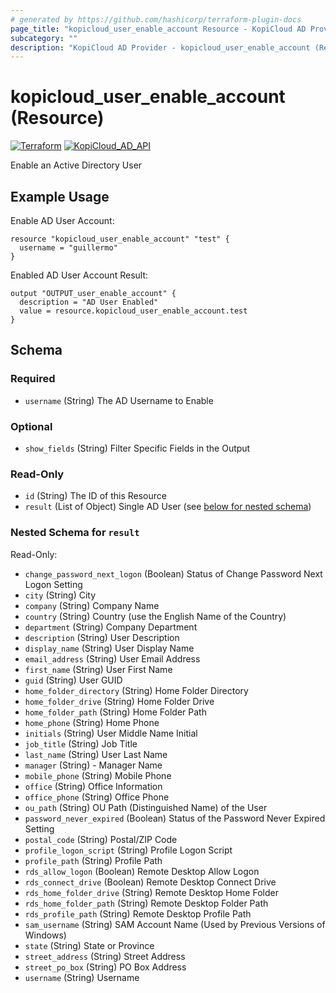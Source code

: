 ```yaml
---
# generated by https://github.com/hashicorp/terraform-plugin-docs
page_title: "kopicloud_user_enable_account Resource - KopiCloud AD Provider"
subcategory: ""
description: "KopiCloud AD Provider - kopicloud_user_enable_account (Resource)"
---
```


# kopicloud_user_enable_account (Resource)
[![Terraform](https://img.shields.io/badge/terraform-v1.3+-blue.svg)](https://www.terraform.io/downloads.html) 
[![KopiCloud_AD_API](https://img.shields.io/badge/kopiCloud_ad-v1.0+-blueviolet.svg)](https://www.kopicloud-ad-api.com)

Enable an Active Directory User

## Example Usage

Enable AD User Account:
```
resource "kopicloud_user_enable_account" "test" {
  username = "guillermo"
}
```

Enabled AD User Account Result:
```
output "OUTPUT_user_enable_account" {
  description = "AD User Enabled"
  value = resource.kopicloud_user_enable_account.test
}
```

<!-- schema generated by tfplugindocs -->
## Schema

### Required

- `username` (String) The AD Username to Enable

### Optional

- `show_fields` (String) Filter Specific Fields in the Output

### Read-Only

- `id` (String) The ID of this Resource
- `result` (List of Object) Single AD User (see [below for nested schema](#nestedatt--result))

<a id="nestedatt--result"></a>
### Nested Schema for `result`

Read-Only:

- `change_password_next_logon` (Boolean) Status of Change Password Next Logon Setting
- `city` (String) City
- `company` (String) Company Name
- `country` (String) Country (use the English Name of the Country)
- `department` (String) Company Department
- `description` (String) User Description
- `display_name` (String) User Display Name
- `email_address` (String) User Email Address
- `first_name` (String) User First Name
- `guid` (String) User GUID
- `home_folder_directory` (String) Home Folder Directory
- `home_folder_drive` (String) Home Folder Drive
- `home_folder_path` (String) Home Folder Path
- `home_phone` (String) Home Phone
- `initials` (String) User Middle Name Initial
- `job_title` (String) Job Title
- `last_name` (String) User Last Name
- `manager` (String) - Manager Name
- `mobile_phone` (String) Mobile Phone
- `office` (String) Office Information
- `office_phone` (String) Office Phone
- `ou_path` (String) OU Path (Distinguished Name) of the User
- `password_never_expired` (Boolean) Status of the Password Never Expired Setting
- `postal_code` (String) Postal/ZIP Code
- `profile_logon_script` (String) Profile Logon Script
- `profile_path` (String) Profile Path
- `rds_allow_logon` (Boolean) Remote Desktop Allow Logon
- `rds_connect_drive` (Boolean) Remote Desktop Connect Drive
- `rds_home_folder_drive` (String) Remote Desktop Home Folder
- `rds_home_folder_path` (String) Remote Desktop Folder Path
- `rds_profile_path` (String) Remote Desktop Profile Path
- `sam_username` (String) SAM Account Name (Used by Previous Versions of Windows)
- `state` (String) State or Province
- `street_address` (String) Street Address
- `street_po_box` (String) PO Box Address
- `username` (String) Username
